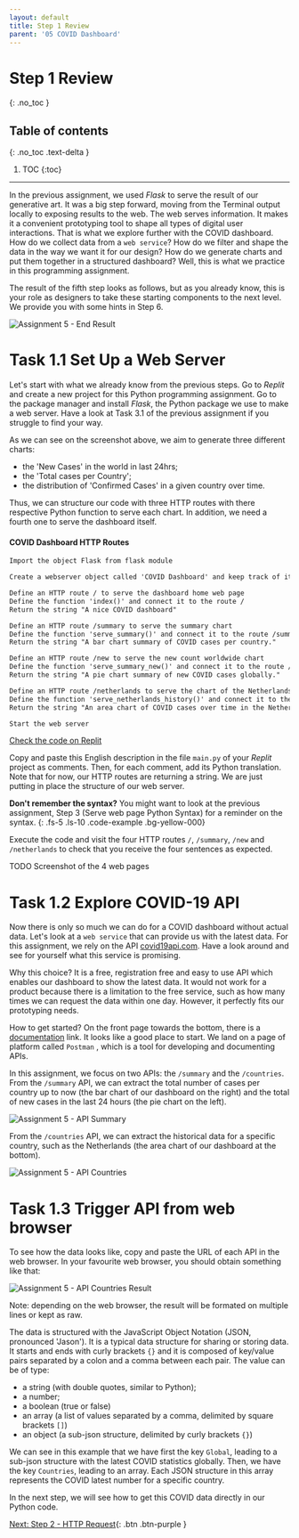 ```yaml
---
layout: default
title: Step 1 Review
parent: '05 COVID Dashboard'
---
```


# Step 1 Review

{: .no_toc }

## Table of contents

{: .no_toc .text-delta }

1. TOC
   {:toc}

---

In the previous assignment, we used _Flask_ to serve the result of our generative art. It was a big step forward, moving from the Terminal output locally to exposing results to the web. The web serves information. It makes it a convenient prototyping tool to shape all types of digital user interactions. That is what we explore further with the COVID dashboard. How do we collect data from a `web service`? How do we filter and shape the data in the way we want it for our design? How do we generate charts and put them together in a structured dashboard? Well, this is what we practice in this programming assignment.

The result of the fifth step looks as follows, but as you already know, this is your role as designers to take these starting components to the next level. We provide you with some hints in Step 6.

![Assignment 5 - End Result]({{site.baseurl}}/assets/images/assignment5-end-result.png)

# Task 1.1 Set Up a Web Server

Let's start with what we already know from the previous steps. Go to _Replit_ and create a new project for this Python programming assignment. Go to the package manager and install _Flask_, the Python package we use to make a web server. Have a look at Task 3.1 of the previous assignment if you struggle to find your way.

As we can see on the screenshot above, we aim to generate three different charts:

- the 'New Cases' in the world in last 24hrs;
- the 'Total cases per Country';
- the distribution of 'Confirmed Cases' in a given country over time.

Thus, we can structure our code with three HTTP routes with there respective Python function to serve each chart. In addition, we need a fourth one to serve the dashboard itself.

#### COVID Dashboard HTTP Routes

```markdown
Import the object Flask from flask module

Create a webserver object called 'COVID Dashboard' and keep track of it in the variable called server

Define an HTTP route / to serve the dashboard home web page
Define the function 'index()' and connect it to the route /
Return the string "A nice COVID dashboard"

Define an HTTP route /summary to serve the summary chart
Define the function 'serve_summary()' and connect it to the route /summary
Return the string "A bar chart summary of COVID cases per country."

Define an HTTP route /new to serve the new count worldwide chart
Define the function 'serve_summary_new()' and connect it to the route /new
Return the string "A pie chart summary of new COVID cases globally."

Define an HTTP route /netherlands to serve the chart of the Netherlands
Define the function 'serve_netherlands_history()' and connect it to the route /netherlands
Return the string "An area chart of COVID cases over time in the Netherlands."

Start the web server
```

[Check the code on Replit](https://repl.it/@IO1075/step1)

Copy and paste this English description in the file `main.py` of your _Replit_ project as comments. Then, for each comment, add its Python translation. Note that for now, our HTTP routes are returning a string. We are just putting in place the structure of our web server.

**Don't remember the syntax?** You might want to look at the previous assignment, Step 3 (Serve web page Python Syntax) for a reminder on the syntax.
{: .fs-5 .ls-10 .code-example .bg-yellow-000}

Execute the code and visit the four HTTP routes `/`, `/summary`, `/new` and `/netherlands` to check that you receive the four sentences as expected.

TODO Screenshot of the 4 web pages

# Task 1.2 Explore COVID-19 API

Now there is only so much we can do for a COVID dashboard without actual data. Let's look at a `web service` that can provide us with the latest data. For this assignment, we rely on the API [covid19api.com](http://covid19api.com). Have a look around and see for yourself what this service is promising.

Why this choice? It is a free, registration free and easy to use API which enables our dashboard to show the latest data. It would not work for a product because there is a limitation to the free service, such as how many times we can request the data within one day. However, it perfectly fits our prototyping needs.

How to get started? On the front page towards the bottom, there is a [documentation](https://documenter.getpostman.com/view/10808728/SzS8rjbc) link. It looks like a good place to start. We land on a page of platform called `Postman` , which is a tool for developing and documenting APIs.

In this assignment, we focus on two APIs: the `/summary` and the `/countries`. From the `/summary` API, we can extract the total number of cases per country up to now (the bar chart of our dashboard on the right) and the total of new cases in the last 24 hours (the pie chart on the left).

![Assignment 5 - API Summary]({{site.baseurl}}/assets/images/assignment5-step1-summary.png)

From the `/countries` API, we can extract the historical data for a specific country, such as the Netherlands (the area chart of our dashboard at the bottom).

![Assignment 5 - API Countries]({{site.baseurl}}/assets/images/assignment5-step1-countries.png)

# Task 1.3 Trigger API from web browser

To see how the data looks like, copy and paste the URL of each API in the web browser. In your favourite web browser, you should obtain something like that:

![Assignment 5 - API Countries Result]({{site.baseurl}}/assets/images/assignment5-step1-json.png)

Note: depending on the web browser, the result will be formated on multiple lines or kept as raw.

The data is structured with the JavaScript Object Notation (JSON, pronounced 'Jason'). It is a typical data structure for sharing or storing data. It starts and ends with curly brackets `{}` and it is composed of key/value pairs separated by a colon and a comma between each pair. The value can be of type:

- a string (with double quotes, similar to Python);
- a number;
- a boolean (true or false)
- an array (a list of values separated by a comma, delimited by square brackets `[]`)
- an object (a sub-json structure, delimited by curly brackets `{}`)

We can see in this example that we have first the key `Global`, leading to a sub-json structure with the latest COVID statistics globally. Then, we have the key `Countries`, leading to an array. Each JSON structure in this array represents the COVID latest number for a specific country.

In the next step, we will see how to get this COVID data directly in our Python code.

[Next: Step 2 - HTTP Request]({{site.baseurl}}/assignments/05-covid-dashboard/step2){: .btn .btn-purple }
